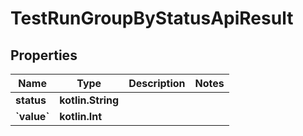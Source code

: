 
# TestRunGroupByStatusApiResult

## Properties
| Name | Type | Description | Notes |
| ------------ | ------------- | ------------- | ------------- |
| **status** | **kotlin.String** |  |  |
| **&#x60;value&#x60;** | **kotlin.Int** |  |  |




